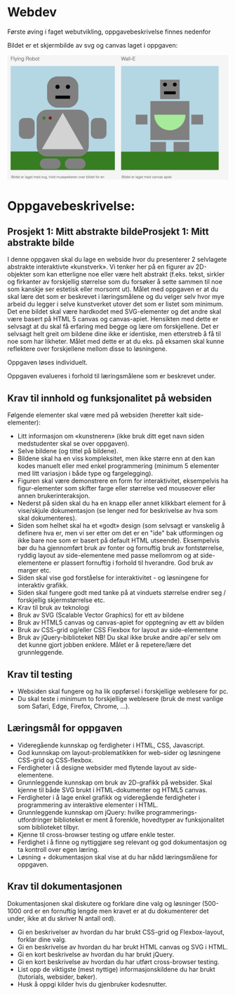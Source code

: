 # Webdev
Første øving i faget webutvikling, oppgavebeskrivelse finnes nedenfor

Bildet er et skjermbilde av svg og canvas laget i oppgaven:

![GitHub Logo](Screenshot_ui.png)


# Oppgavebeskrivelse: 
## Prosjekt 1: Mitt abstrakte bildeProsjekt 1: Mitt abstrakte bilde

I denne oppgaven skal du lage en webside hvor du presenterer 2 selvlagete abstrakte interaktivte «kunstverk». Vi tenker her på en figurer av 2D-objekter som kan etterligne noe eller være helt abstrakt (f.eks. tekst, sirkler og firkanter av forskjellig størrelse som du forsøker å sette sammen til noe som kanskje ser estetisk eller morsomt ut). Målet med oppgaven er at du skal lære det som er beskrevet i læringsmålene og du velger selv hvor mye arbeid du legger i selve kunstverket utover det som er listet som minimum. Det ene bildet skal være hardkodet med SVG-elementer og det andre skal være basert på HTML 5 canvas og canvas-apiet. Hensikten med dette er selvsagt at du skal få erfaring med begge og lære om forskjellene. Det er selvsagt helt greit om bildene dine ikke er identiske, men etterstreb å få til noe som har likheter. Målet med dette er at du eks. på eksamen skal kunne reflektere over forskjellene mellom disse to løsningene.

Oppgaven løses individuelt.

Oppgaven evalueres i forhold til læringsmålene som er beskrevet under.

## Krav til innhold og funksjonalitet på websiden
Følgende elementer skal være med på websiden (heretter kalt side-elementer):

- Litt informasjon om «kunstneren» (ikke bruk ditt eget navn siden medstudenter skal se over oppgaven).
- Selve bildene (og tittel på bildene).
- Bildene skal ha en viss kompleksitet, men ikke større enn at den kan kodes manuelt eller med enkel programmering (minimum 5 elementer med litt variasjon i både type og fargelegging). 
- Figuren skal være demonstrere en form for interaktivitet, eksempelvis ha figur-elementer som skifter farge eller størrelse ved mouseover eller annen brukerinteraksjon. 
- Nederst på siden skal du ha en knapp eller annet klikkbart element for å vise/skjule dokumentasjon (se lenger ned for beskrivelse av hva som skal dokumenteres). 
- Siden som helhet skal ha et «godt» design (som selvsagt er vanskelig å definere hva er, men vi ser etter om det er en "ide" bak utformingen og ikke bare noe som er basert på default HTML utseende). Eksempelvis bør du ha gjennomført bruk av fonter og fornuftig bruk av fontstørrelse, ryddig layout av side-elementene med passe mellomrom og at side-elementene er plassert fornuftig i forhold til hverandre. God bruk av marger etc. 
- Siden skal vise god forståelse for interaktivitet - og løsningene for interaktiv grafikk.
- Siden skal fungere godt med tanke på at vinduets størrelse endrer seg / forskjellig skjermstørrelse etc.
- Krav til bruk av teknologi
- Bruk av SVG (Scalable Vector Graphics) for ett av bildene
- Bruk av HTML5 canvas og canvas-apiet for opptegning av ett av bilden
- Bruk av CSS-grid og/eller CSS Flexbox for layout av side-elementene
- Bruk av jQuery-biblioteket
NB! Du skal ikke bruke andre api'er selv om det kunne gjort jobben enklere. Målet er å repetere/lære det grunnleggende.

## Krav til testing
- Websiden skal fungere og ha lik oppførsel i forskjellige weblesere for pc. 
- Du skal teste i minimum to forskjellige weblesere (bruk de mest vanlige som Safari, Edge, Firefox, Chrome, ...).

## Læringsmål for oppgaven
- Videregående kunnskap og ferdigheter i HTML, CSS, Javascript.
- God kunnskap om layout-problematikken for web-sider og løsningene CSS-grid og CSS-flexbox. 
- Ferdigheter i å designe websider med flytende layout av side-elementene.
- Grunnleggende kunnskap om bruk av 2D-grafikk på websider. Skal kjenne til både SVG brukt i HTML-dokumenter og HTML5 canvas.
- Ferdigheter i å lage enkel grafikk og videregående ferdigheter i programmering av interaktive elementer i HTML.
- Grunnleggende kunnskap om jQuery: hvilke programmerings-utfordringer biblioteket er ment å forenkle, hovedtyper av funksjonalitet som biblioteket tilbyr.
- Kjenne til cross-browser testing og utføre enkle tester. 
- Ferdighet i å finne og nyttiggjøre seg relevant og god dokumentasjon og ta kontroll over egen læring.  
- Løsning + dokumentasjon skal vise at du har nådd læringsmålene for oppgaven.

## Krav til dokumentasjonen
Dokumentasjonen skal diskutere og forklare dine valg og løsninger (500-1000 ord er en fornuftig lengde men kravet er at du dokumenterer det under, ikke at du skriver N antall ord). 

- Gi en beskrivelser av hvordan du har brukt CSS-grid og Flexbox-layout, forklar dine valg. 
- Gi en beskrivelse av hvordan du har brukt HTML canvas og SVG i HTML. 
- Gi en kort beskrivelse av hvordan du har brukt jQuery.
- Gi en kort beskrivelse av hvordan du har utført cross-browser testing. 
- List opp de viktigste (mest nyttige) informasjonskildene du har brukt (tutorials, websider, bøker).
- Husk å oppgi kilder hvis du gjenbruker kodesnutter. 
